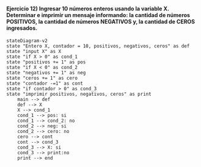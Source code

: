 #### Ejercicio 12) Ingresar 10 números enteros usando la variable X. Determinar e imprimir un mensaje informando: la cantidad de números POSITIVOS, la cantidad de números NEGATIVOS y, la cantidad de CEROS ingresados.
```mermaid
stateDiagram-v2
state "Entero X, contador = 10, positivos, negativos, ceros" as def
state "input X" as X
state "if X > 0" as cond_1
state "positivos += 1" as pos
state "if X < 0" as cond_2
state "negativos += 1" as neg
state "ceros += 1" as cero
state "contador -=1" as cont
state "if contador > 0" as cond_3
state "imprimir positivos, negativos, ceros" as print
    main --> def
    def --> X
    X --> cond_1
    cond_1 --> pos: si
    cond_1 --> cond_2: no
    cond_2 --> neg: si
    cond_2 --> cero: no
    cero --> cont
    cont --> cond_3
    cond_3 --> X: si
    cond_3 --> print:no
    print --> end
```
